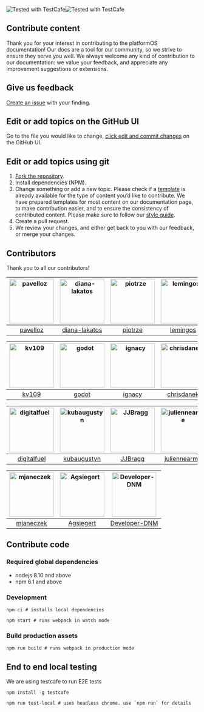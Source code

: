 <img alt="Tested with TestCafe" src="https://img.shields.io/badge/tested%20with-TestCafe-2fa4cf.svg"><img alt="Tested with TestCafe" src="https://img.shields.io/david/mdyd-dev/nearme-documentation.svg">

## Contribute content

Thank you for your interest in contributing to the platformOS documentation! Our docs are a tool for our community, so we strive to ensure they serve you well. We always welcome any kind of contribution to our documentation: we value your feedback, and appreciate any improvement suggestions or extensions.

## Give us feedback

[Create an issue](https://guides.github.com/features/issues/) with your finding.

## Edit or add topics on the GitHub UI

Go to the file you would like to change, [click edit and commit changes](https://help.github.com/articles/editing-files-in-your-repository/) on the GitHub UI.

## Edit or add topics using git

1. [Fork the repository](https://guides.github.com/activities/forking/).
2. Install dependencies (NPM).
3. Change something or add a new topic. Please check if a [template](/tree/master/marketplace_builder/views/pages/doc-templates) is already available for the type of content you’d like to contribute. We have prepared templates for most content on our documentation page, to make contribution easier, and to ensure the consistency of contributed content. Please make sure to follow our [style guide](https://documentation.platform-os.com/style-guide/documentation-style-guide).
4. Create a pull request.
5. We review your changes, and either get back to you with our feedback, or merge your changes.

## Contributors

Thank you to all our contributors!

[<img alt="pavelloz" src="https://avatars1.githubusercontent.com/u/546845?v=4&s=117" width="117">](https://github.com/pavelloz) |[<img alt="diana-lakatos" src="https://avatars0.githubusercontent.com/u/4191691?v=4&s=117" width="117">](https://github.com/diana-lakatos) |[<img alt="piotrze" src="https://avatars0.githubusercontent.com/u/96238?v=4&s=117" width="117">](https://github.com/piotrze) |[<img alt="lemingos" src="https://avatars0.githubusercontent.com/u/95296?v=4&s=117" width="117">](https://github.com/lemingos) |[<img alt="Slashek" src="https://avatars3.githubusercontent.com/u/30107?v=4&s=117" width="117">](https://github.com/Slashek) |[<img alt="szabosteve" src="https://avatars3.githubusercontent.com/u/22324794?v=4&s=117" width="117">](https://github.com/szabosteve) |
:---: |:---: |:---: |:---: |:---: |:---: |
[pavelloz](https://github.com/pavelloz) |[diana-lakatos](https://github.com/diana-lakatos) |[piotrze](https://github.com/piotrze) |[lemingos](https://github.com/lemingos) |[Slashek](https://github.com/Slashek) |[szabosteve](https://github.com/szabosteve) |

[<img alt="kv109" src="https://avatars3.githubusercontent.com/u/399968?v=4&s=117" width="117">](https://github.com/kv109) |[<img alt="godot" src="https://avatars0.githubusercontent.com/u/150861?v=4&s=117" width="117">](https://github.com/godot) |[<img alt="ignacy" src="https://avatars2.githubusercontent.com/u/25693?v=4&s=117" width="117">](https://github.com/ignacy) |[<img alt="chrisdanek" src="https://avatars1.githubusercontent.com/u/1758834?v=4&s=117" width="117">](https://github.com/chrisdanek) |[<img alt="onecreative" src="https://avatars0.githubusercontent.com/u/3567277?v=4&s=117" width="117">](https://github.com/onecreative) |[<img alt="DeanmvSG" src="https://avatars1.githubusercontent.com/u/15265711?v=4&s=117" width="117">](https://github.com/DeanmvSG) |
:---: |:---: |:---: |:---: |:---: |:---: |
[kv109](https://github.com/kv109) |[godot](https://github.com/godot) |[ignacy](https://github.com/ignacy) |[chrisdanek](https://github.com/chrisdanek) |[onecreative](https://github.com/onecreative) |[DeanmvSG](https://github.com/DeanmvSG) |

[<img alt="digitalfuel" src="https://avatars3.githubusercontent.com/u/10215670?v=4&s=117" width="117">](https://github.com/digitalfuel) |[<img alt="kubaugustyn" src="https://avatars1.githubusercontent.com/u/1313115?v=4&s=117" width="117">](https://github.com/kubaugustyn) |[<img alt="JJBragg" src="https://avatars1.githubusercontent.com/u/31246057?v=4&s=117" width="117">](https://github.com/JJBragg) |[<img alt="juliennearme" src="https://avatars1.githubusercontent.com/u/12803644?v=4&s=117" width="117">](https://github.com/juliennearme) |[<img alt="streflik" src="https://avatars2.githubusercontent.com/u/87532?v=4&s=117" width="117">](https://github.com/streflik) |[<img alt="andrei" src="https://avatars2.githubusercontent.com/u/7224?v=4&s=117" width="117">](https://github.com/andrei) |
:---: |:---: |:---: |:---: |:---: |:---: |
[digitalfuel](https://github.com/digitalfuel) |[kubaugustyn](https://github.com/kubaugustyn) |[JJBragg](https://github.com/JJBragg) |[juliennearme](https://github.com/juliennearme) |[streflik](https://github.com/streflik) |[andrei](https://github.com/andrei) |

[<img alt="mjaneczek" src="https://avatars3.githubusercontent.com/u/3797771?v=4&s=117" width="117">](https://github.com/mjaneczek) |[<img alt="Agsiegert" src="https://avatars1.githubusercontent.com/u/4143205?v=4&s=117" width="117">](https://github.com/Agsiegert) |[<img alt="Developer-DNM" src="https://avatars1.githubusercontent.com/u/1714812?v=4&s=117" width="117">](https://github.com/Developer-DNM) |
:---: |:---: |:---: |
[mjaneczek](https://github.com/mjaneczek) |[Agsiegert](https://github.com/Agsiegert) |[Developer-DNM](https://github.com/Developer-DNM) |


<!--
  How to update this list?

  npm i -g github-contributors-list

  githubcontrib --owner mdyd-dev --repo nearme-documentation --cols 6 --showlogin --sortOrder desc
-->

## Contribute code

### Required global dependencies

- nodejs 8.10 and above
- npm 6.1 and above

### Development

    npm ci # installs local dependencies

    npm start # runs webpack in watch mode

### Build production assets

    npm run build # runs webpack in production mode

## End to end local testing

We are using testcafe to run E2E tests

    npm install -g testcafe

    npm run test-local # uses headless chrome. use `npm run` for details
